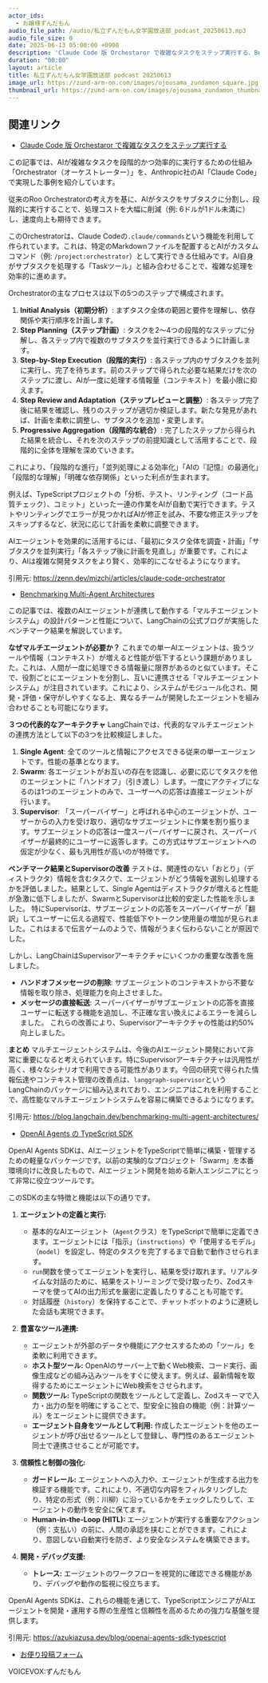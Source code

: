 ```yaml
---
actor_ids:
  - お嬢様ずんだもん
audio_file_path: /audio/私立ずんだもん女学園放送部_podcast_20250613.mp3
audio_file_size: 0
date: 2025-06-13 05:00:00 +0900
description: 'Claude Code 版 Orchestaror で複雑なタスクをステップ実行する、Benchmarking Multi-Agent Architectures、OpenAI Agents の TypeScript SDK'
duration: "00:00"
layout: article
title: 私立ずんだもん女学園放送部 podcast 20250613
image_url: https://zund-arm-on.com/images/ojousama_zundamon_square.jpg
thumbnail_url: https://zund-arm-on.com/images/ojousama_zundamon_thumbnail.jpg
---
```


## 関連リンク


- [Claude Code 版 Orchestaror で複雑なタスクをステップ実行する](https://zenn.dev/mizchi/articles/claude-code-orchestrator)  


この記事では、AIが複雑なタスクを段階的かつ効率的に実行するための仕組み「Orchestrator（オーケストレーター）」を、Anthropic社のAI「Claude Code」で実現した事例を紹介しています。

従来のRoo Orchestratorの考え方を基に、AIがタスクをサブタスクに分割し、段階的に実行することで、処理コストを大幅に削減（例: 6ドルが1ドル未満に）し、速度向上も期待できます。

このOrchestratorは、Claude Codeの`.claude/commands`という機能を利用して作られています。これは、特定のMarkdownファイルを配置するとAIがカスタムコマンド（例: `/project:orchestrator`）として実行できる仕組みです。AI自身がサブタスクを処理する「Taskツール」と組み合わせることで、複雑な処理を効率的に進めます。

Orchestratorの主なプロセスは以下の5つのステップで構成されます。
1.  **Initial Analysis（初期分析）**: まずタスク全体の範囲と要件を理解し、依存関係や実行順序を計画します。
2.  **Step Planning（ステップ計画）**: タスクを2〜4つの段階的なステップに分解し、各ステップ内で複数のサブタスクを並行実行できるように計画します。
3.  **Step-by-Step Execution（段階的実行）**: 各ステップ内のサブタスクを並列に実行し、完了を待ちます。前のステップで得られた必要な結果だけを次のステップに渡し、AIが一度に処理する情報量（コンテキスト）を最小限に抑えます。
4.  **Step Review and Adaptation（ステップレビューと調整）**: 各ステップ完了後に結果を確認し、残りのステップが適切か検証します。新たな発見があれば、計画を柔軟に調整し、サブタスクを追加・変更します。
5.  **Progressive Aggregation（段階的な統合）**: 完了したステップから得られた結果を統合し、それを次のステップの前提知識として活用することで、段階的に全体を理解を深めていきます。

これにより、「段階的な進行」「並列処理による効率化」「AIの『記憶』の最適化」「段階的な理解」「明確な依存関係」といった利点が生まれます。

例えば、TypeScriptプロジェクトの「分析、テスト、リンティング（コード品質チェック）、コミット」といった一連の作業をAIが自動で実行できます。テストやリンティングでエラーが見つかればAIが修正を試み、不要な修正ステップをスキップするなど、状況に応じて計画を柔軟に調整できます。

AIエージェントを効果的に活用するには、「最初にタスク全体を調査・計画」「サブタスクを並列実行」「各ステップ後に計画を見直し」が重要です。これにより、AIは複雑な開発タスクをより賢く、効率的にこなせるようになります。

引用元: https://zenn.dev/mizchi/articles/claude-code-orchestrator


- [Benchmarking Multi-Agent Architectures](https://blog.langchain.dev/benchmarking-multi-agent-architectures/)  


この記事では、複数のAIエージェントが連携して動作する「マルチエージェントシステム」の設計パターンと性能について、LangChainの公式ブログが実施したベンチマーク結果を解説しています。

**なぜマルチエージェントが必要か？**
これまでの単一AIエージェントは、扱うツールや情報（コンテキスト）が増えると性能が低下するという課題がありました。これは、人間が一度に処理できる情報量に限界があるのと似ています。そこで、役割ごとにエージェントを分割し、互いに連携させる「マルチエージェントシステム」が注目されています。これにより、システムがモジュール化され、開発・評価・保守がしやすくなる上、異なるチームが開発したエージェントを組み合わせることも可能になります。

**３つの代表的なアーキテクチャ**
LangChainでは、代表的なマルチエージェントの連携方法として以下の3つを比較検証しました。
1.  **Single Agent**: 全てのツールと情報にアクセスできる従来の単一エージェントです。性能の基準となります。
2.  **Swarm**: 各エージェントがお互いの存在を認識し、必要に応じてタスクを他のエージェントに「ハンドオフ」（引き渡し）します。一度にアクティブになるのは1つのエージェントのみで、ユーザーへの応答は直接エージェントが行います。
3.  **Supervisor**: 「スーパーバイザー」と呼ばれる中心のエージェントが、ユーザーからの入力を受け取り、適切なサブエージェントに作業を割り振ります。サブエージェントの応答は一度スーパーバイザーに戻され、スーパーバイザーが最終的にユーザーに返答します。この方式はサブエージェントへの仮定が少なく、最も汎用性が高いのが特徴です。

**ベンチマーク結果とSupervisorの改善**
テストは、関連性のない「おとり」（ディストラクタ）情報を含むタスクで、エージェントがどう情報を選別し処理するかを評価しました。結果として、Single Agentはディストラクタが増えると性能が急激に低下しましたが、SwarmとSupervisorは比較的安定した性能を示しました。
特にSupervisorは、サブエージェントの応答をスーパーバイザーが「翻訳」してユーザーに伝える過程で、性能低下やトークン使用量の増加が見られました。これはまるで伝言ゲームのようで、情報がうまく伝わらないことが原因でした。

しかし、LangChainはSupervisorアーキテクチャにいくつかの重要な改善を施しました。
-   **ハンドオフメッセージの削除**: サブエージェントのコンテキストから不要な情報を取り除き、処理能力を向上させました。
-   **メッセージの直接転送**: スーパーバイザーがサブエージェントの応答を直接ユーザーに転送する機能を追加し、不正確な言い換えによるエラーを減らしました。
これらの改善により、Supervisorアーキテクチャの性能は約50%向上しました。

**まとめ**
マルチエージェントシステムは、今後のAIエージェント開発において非常に重要になると考えられています。特にSupervisorアーキテクチャは汎用性が高く、様々なシナリオで利用できる可能性があります。今回の研究で得られた情報伝達やコンテキスト管理の改善点は、`langgraph-supervisor`というLangChainのパッケージに組み込まれており、エンジニアはこれを利用することで、高性能なマルチエージェントシステムを容易に構築できるようになります。

引用元: https://blog.langchain.dev/benchmarking-multi-agent-architectures/


- [OpenAI Agents の TypeScript SDK](https://azukiazusa.dev/blog/openai-agents-sdk-typescript)  


OpenAI Agents SDKは、AIエージェントをTypeScriptで簡単に構築・管理するための軽量なパッケージです。以前の実験的なプロジェクト「Swarm」を本番環境向けに改良したもので、AIエージェント開発を始める新人エンジニアにとって非常に役立つツールです。

このSDKの主な特徴と機能は以下の通りです。

1.  **エージェントの定義と実行:**
    *   基本的なAIエージェント（`Agent`クラス）をTypeScriptで簡単に定義できます。エージェントには「指示」（`instructions`）や「使用するモデル」（`model`）を設定し、特定のタスクを完了するまで自動で動作させられます。
    *   `run`関数を使ってエージェントを実行し、結果を受け取れます。リアルタイムな対話のために、結果をストリーミングで受け取ったり、Zodスキーマを使ってAIの出力形式を厳密に定義したりすることも可能です。
    *   対話履歴（`history`）を保持することで、チャットボットのように連続した会話も実現できます。

2.  **豊富なツール連携:**
    *   エージェントが外部のデータや機能にアクセスするための「ツール」を柔軟に利用できます。
    *   **ホスト型ツール:** OpenAIのサーバー上で動くWeb検索、コード実行、画像生成などの組み込みツールをすぐに使えます。例えば、最新情報を取得するためにエージェントにWeb検索をさせられます。
    *   **関数ツール:** TypeScriptの関数をツールとして定義し、Zodスキーマで入力・出力の型を明確にすることで、型安全に独自の機能（例：計算ツール）をエージェントに提供できます。
    *   **エージェント自身をツールとして利用:** 作成したエージェントを他のエージェントが呼び出せるツールとして登録し、専門性のあるエージェント同士で連携させることが可能です。

3.  **信頼性と制御の強化:**
    *   **ガードレール:** エージェントへの入力や、エージェントが生成する出力を検証する機能です。これにより、不適切な内容をフィルタリングしたり、特定の形式（例：川柳）に沿っているかをチェックしたりして、エージェントの動作を安全に保てます。
    *   **Human-in-the-Loop (HITL):** エージェントが実行する重要なアクション（例：支払い）の前に、人間の承認を挟むことができます。これにより、意図しない自動実行を防ぎ、より安全なシステムを構築できます。

4.  **開発・デバッグ支援:**
    *   **トレース:** エージェントのワークフローを視覚的に確認できる機能があり、デバッグや動作の監視に役立ちます。

OpenAI Agents SDKは、これらの機能を通じて、TypeScriptエンジニアがAIエージェントを開発・運用する際の生産性と信頼性を高めるための強力な基盤を提供します。

引用元: https://azukiazusa.dev/blog/openai-agents-sdk-typescript



- [お便り投稿フォーム](https://forms.gle/ffg4JTfqdiqK62qf9)

VOICEVOX:ずんだもん

